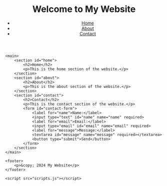 <!DOCTYPE html>
<html lang="en">
<head>
    <meta charset="UTF-8">
    <meta name="viewport" content="width=device-width, initial-scale=1.0">
    <title>My Website</title>
    <link rel="stylesheet" href="styles.css">
</head>
<body>
    <header>
        <h1>Welcome to My Website</h1>
        <nav>
            <ul>
                <li><a href="#home">Home</a></li>
                <li><a href="#about">About</a></li>
                <li><a href="#contact">Contact</a></li>
            </ul>
        </nav>
    </header>
    
    <main>
        <section id="home">
            <h2>Home</h2>
            <p>This is the home section of the website.</p>
        </section>
        <section id="about">
            <h2>About</h2>
            <p>This is the about section of the website.</p>
        </section>
        <section id="contact">
            <h2>Contact</h2>
            <p>This is the contact section of the website.</p>
            <form id="contact-form">
                <label for="name">Name:</label>
                <input type="text" id="name" name="name" required>
                <label for="email">Email:</label>
                <input type="email" id="email" name="email" required>
                <label for="message">Message:</label>
                <textarea id="message" name="message" required></textarea>
                <button type="submit">Send</button>
            </form>
        </section>
    </main>
    
    <footer>
        <p>&copy; 2024 My Website</p>
    </footer>
    
    <script src="scripts.js"></script>
</body>
</html>
